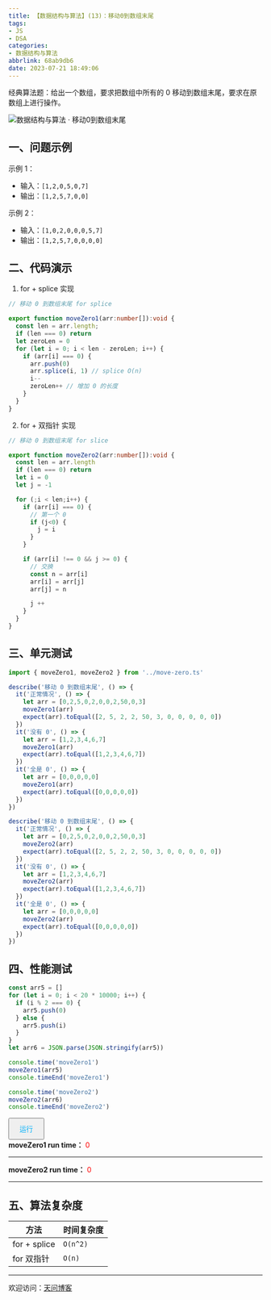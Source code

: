 ```yaml
---
title: 【数据结构与算法】(13)：移动0到数组末尾
tags:
- JS
- DSA
categories:
- 数据结构与算法
abbrlink: 68ab9db6
date: 2023-07-21 18:49:06
---
```


经典算法题：给出一个数组，要求把数组中所有的 0 移动到数组末尾，要求在原数组上进行操作。

![数据结构与算法 · 移动0到数组末尾](https://tiven.cn/static/img/img-dsa-01-6Q5tuJKvFrD-nx9eIVizq.jpg)

<!-- more -->

## 一、问题示例

示例 1：

* 输入：`[1,2,0,5,0,7]`
* 输出：`[1,2,5,7,0,0]`

示例 2：

* 输入：`[1,0,2,0,0,0,5,7]`
* 输出：`[1,2,5,7,0,0,0,0]`

## 二、代码演示

1. for + splice 实现

```typescript
// 移动 0 到数组末尾 for splice

export function moveZero1(arr:number[]):void {
  const len = arr.length;
  if (len === 0) return
  let zeroLen = 0
  for (let i = 0; i < len - zeroLen; i++) {
    if (arr[i] === 0) {
      arr.push(0)
      arr.splice(i, 1) // splice O(n)
      i--
      zeroLen++ // 增加 0 的长度
    }
  }
}
```

2. for + 双指针 实现

```typescript
// 移动 0 到数组末尾 for slice

export function moveZero2(arr:number[]):void {
  const len = arr.length
  if (len === 0) return
  let i = 0
  let j = -1

  for (;i < len;i++) {
    if (arr[i] === 0) {
      // 第一个 0
      if (j<0) {
        j = i
      }
    }

    if (arr[i] !== 0 && j >= 0) {
      // 交换
      const n = arr[i]
      arr[i] = arr[j]
      arr[j] = n

      j ++
    }
  }
}
```

## 三、单元测试

```typescript
import { moveZero1, moveZero2 } from '../move-zero.ts'

describe('移动 0 到数组末尾', () => {
  it('正常情况', () => {
    let arr = [0,2,5,0,2,0,0,2,50,0,3]
    moveZero1(arr)
    expect(arr).toEqual([2, 5, 2, 2, 50, 3, 0, 0, 0, 0, 0])
  })
  it('没有 0', () => {
    let arr = [1,2,3,4,6,7]
    moveZero1(arr)
    expect(arr).toEqual([1,2,3,4,6,7])
  })
  it('全是 0', () => {
    let arr = [0,0,0,0,0]
    moveZero1(arr)
    expect(arr).toEqual([0,0,0,0,0])
  })
})

describe('移动 0 到数组末尾', () => {
  it('正常情况', () => {
    let arr = [0,2,5,0,2,0,0,2,50,0,3]
    moveZero2(arr)
    expect(arr).toEqual([2, 5, 2, 2, 50, 3, 0, 0, 0, 0, 0])
  })
  it('没有 0', () => {
    let arr = [1,2,3,4,6,7]
    moveZero2(arr)
    expect(arr).toEqual([1,2,3,4,6,7])
  })
  it('全是 0', () => {
    let arr = [0,0,0,0,0]
    moveZero2(arr)
    expect(arr).toEqual([0,0,0,0,0])
  })
})
```

## 四、性能测试

```typescript
const arr5 = []
for (let i = 0; i < 20 * 10000; i++) {
  if (i % 2 === 0) {
    arr5.push(0)
  } else {
    arr5.push(i)
  }
}
let arr6 = JSON.parse(JSON.stringify(arr5))

console.time('moveZero1')
moveZero1(arr5)
console.timeEnd('moveZero1')

console.time('moveZero2')
moveZero2(arr6)
console.timeEnd('moveZero2')
```


<div>
  <button style='padding: 10px 20px; color: #00b1fb;' class='rotate-btn' onclick='run()'>运行</button>
  <br>
  <b>moveZero1 run time：</b>  <span style='color: red;' class='box1-ms'>0</span>
  <hr>
  <b>moveZero2 run time：</b>  <span style='color: red;' class='box2-ms'>0</span>
  <hr>
</div>
<script>
  // 移动 0 到数组末尾 for splice
  function moveZero1(arr) {
    const len = arr.length;
    if (len === 0) return
    let zeroLen = 0
    for (let i = 0; i < len - zeroLen; i++) {
      if (arr[i] === 0) {
        arr.push(0)
        arr.splice(i, 1) // splice O(n)
        i--
        zeroLen++ // 增加 0 的长度
      }
    }
  }

  function moveZero2(arr) {
    const len = arr.length
    if (len === 0) return
    let i = 0
    let j = -1

    for (;i < len;i++) {
      if (arr[i] === 0) {
        // 第一个 0
        if (j<0) {
          j = i
        }
      }

      if (arr[i] !== 0 && j >= 0) {
        // 交换
        const n = arr[i]
        arr[i] = arr[j]
        arr[j] = n

        j ++
      }
    }
  }
  
  function run() {
    const arr5 = []
    for (let i = 0; i < 20 * 10000; i++) {
      if (i % 2 === 0) {
        arr5.push(0)
      } else {
        arr5.push(i)
      }
    }
    const arr6 = JSON.parse(JSON.stringify(arr5))
    
    let s1 = performance.now()
    moveZero1(arr5)
    document.querySelector('.box1-ms').innerText = performance.now() - s1 + ' ms'

    let s2 = performance.now()
    moveZero2(arr6)
    document.querySelector('.box2-ms').innerText = performance.now() - s2 + ' ms'
  }
</script>

## 五、算法复杂度

| 方法           | 时间复杂度    |
|--------------|----------|
| for + splice | `O(n^2)` |
| for 双指针      | `O(n)`   |


---

欢迎访问：[天问博客](https://tiven.cn/p/68ab9db6/ "天问博客-专注于大前端技术")


